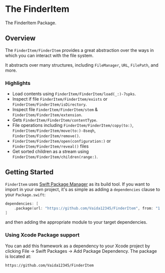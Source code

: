 # The FinderItem

The FinderItem Package.

## Overview

The ``FinderItem/FinderItem`` provides a great abstraction over the ways in which you can interact with the file system.

It abstracts over many structures, including `FileManager`, `URL`, `FilePath`, and more.

### Highlights
- Load contents using ``FinderItem/FinderItem/load(_:)-7spks``.
- Inspect if file ``FinderItem/FinderItem/exists`` or ``FinderItem/FinderItem/isDirectory``.
- Inspect file ``FinderItem/FinderItem/stem`` & ``FinderItem/FinderItem/extension``.
- Gets ``FinderItem/FinderItem/contentType``.
- File operations including ``FinderItem/FinderItem/copy(to:)``,  ``FinderItem/FinderItem/move(to:)-8seqh``, ``FinderItem/FinderItem/remove()``.
- ``FinderItem/FinderItem/open(configuration:)`` or ``FinderItem/FinderItem/reveal()`` files
- Get sorted children as a stream using ``FinderItem/FinderItem/children(range:)``.


## Getting Started

`FinderItem` uses [Swift Package Manager](https://www.swift.org/documentation/package-manager/) as its build tool. If you want to import in your own project, it's as simple as adding a `dependencies` clause to your `Package.swift`:
```swift
dependencies: [
    .package(url: "https://github.com/Vaida12345/FinderItem", from: "1.0.0")
]
```
and then adding the appropriate module to your target dependencies.

### Using Xcode Package support

You can add this framework as a dependency to your Xcode project by clicking File -> Swift Packages -> Add Package Dependency. The package is located at:
```
https://github.com/Vaida12345/FinderItem
```

